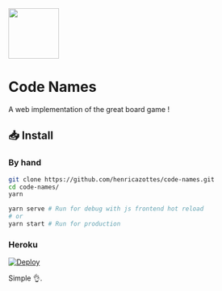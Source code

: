 <img src='https://raw.githubusercontent.com/henricazottes/code-names/master/public/images/logo.png' height='100'>

# Code Names

A web implementation of the great board game !

## 📥 Install

### By hand

```bash
git clone https://github.com/henricazottes/code-names.git
cd code-names/
yarn

yarn serve # Run for debug with js frontend hot reload
# or
yarn start # Run for production
```
### Heroku

[![Deploy](https://www.herokucdn.com/deploy/button.svg)](https://heroku.com/deploy?template=https://github.com/henricazottes/code-names)

Simple 👌.